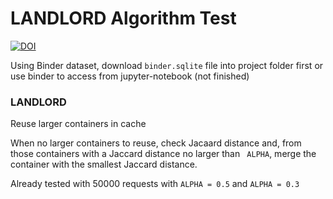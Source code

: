 # LANDLORD Algorithm Test

[![DOI](https://zenodo.org/badge/DOI/10.5281/zenodo.4915858.svg)](https://doi.org/10.5281/zenodo.4915858) 

Using Binder dataset, download `binder.sqlite` file into project folder first or use binder to access from jupyter-notebook (not finished)



### LANDLORD

Reuse larger containers in cache

When no larger containers to reuse, check Jacaard distance and, from those containers with a Jaccard distance no larger than ` ALPHA`, merge the container with the smallest Jaccard distance.

Already tested with 50000 requests with `ALPHA = 0.5` and `ALPHA = 0.3`

